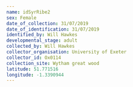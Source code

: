 ```yaml
---
name: idSyrRibe2
sex: Female
date_of_collection: 31/07/2019
date_of_identification: 31/07/2019
identified_by: Will Hawkes
developmental_stage: adult
collected_by: Will Hawkes
collector_organisation: University of Exeter
collector_id: Ox0114
collection_site: Wytham great wood
latitude: 51.771516
longitude: -1.3390944
---
```

